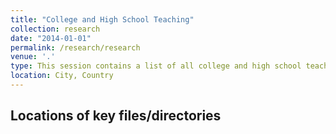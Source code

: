 ```yaml
---
title: "College and High School Teaching"
collection: research
date: "2014-01-01"
permalink: /research/research
venue: '.'
type: This session contains a list of all college and high school teaching experiences
location: City, Country
---
```


## Locations of key files/directories
